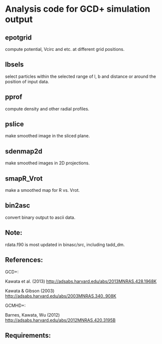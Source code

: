 
# Analysis code for GCD+ simulation output

## epotgrid

 compute potential, Vcirc and etc. at different grid positions. 

## lbsels

 select particles within the selected range of l, b and distance or around the position of input data.

## pprof

 compute density and other radial profiles. 

## pslice

 make smoothed image in the sliced plane.

## sdenmap2d

 make smoothed images in 2D projections. 

## smapR_Vrot

 make a smoothed map for R vs. Vrot.

## bin2asc 
 
 convert binary output to ascii data.

## Note:
 
 rdata.f90 is most updated in binasc/src, including tadd_dm.

## References:

GCD+:

Kawata et al. (2013) http://adsabs.harvard.edu/abs/2013MNRAS.428.1968K

Kawata & Gibson (2003) http://adsabs.harvard.edu/abs/2003MNRAS.340..908K

GCMHD+:

Barnes, Kawata, Wu (2012) http://adsabs.harvard.edu/abs/2012MNRAS.420.3195B

## Requirements:


